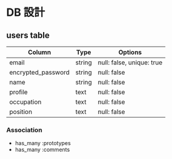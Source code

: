 # DB 設計

## users table

| Column             | Type                | Options                   |
|--------------------|---------------------|---------------------------|
| email              | string              | null: false, unique: true |
| encrypted_password | string              | null: false               |
| name               | string              | null: false               |
| profile            | text                | null: false               |
| occupation         | text                | null: false               |
| position           | text                | null: false               |

### Association

* has_many :prototypes
* has_many :comments